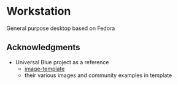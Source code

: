 # Workstation

General purpose desktop based on Fedora

## Acknowledgments

- Universal Blue project as a reference
  - [image-template](https://github.com/ublue-os/image-template)
  - their various images and community examples in template
